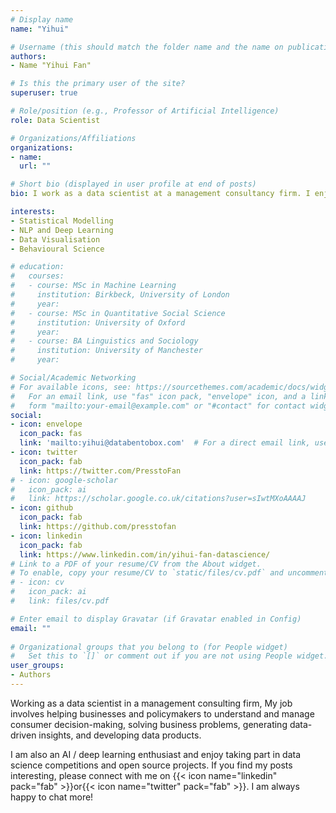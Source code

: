 ```yaml
---
# Display name
name: "Yihui"

# Username (this should match the folder name and the name on publications)
authors:
- Name "Yihui Fan"

# Is this the primary user of the site?
superuser: true

# Role/position (e.g., Professor of Artificial Intelligence)
role: Data Scientist

# Organizations/Affiliations
organizations:
- name: 
  url: ""

# Short bio (displayed in user profile at end of posts)
bio: I work as a data scientist at a management consultancy firm. I enjoy coding in R and Python, building data products and visualisation tools and I am also a deep learning enthusiast.

interests:
- Statistical Modelling
- NLP and Deep Learning
- Data Visualisation
- Behavioural Science

# education:
#   courses:
#   - course: MSc in Machine Learning
#     institution: Birkbeck, University of London
#     year:
#   - course: MSc in Quantitative Social Science
#     institution: University of Oxford
#     year:
#   - course: BA Linguistics and Sociology 
#     institution: University of Manchester
#     year:

# Social/Academic Networking
# For available icons, see: https://sourcethemes.com/academic/docs/widgets/#icons
#   For an email link, use "fas" icon pack, "envelope" icon, and a link in the
#   form "mailto:your-email@example.com" or "#contact" for contact widget.
social:
- icon: envelope
  icon_pack: fas
  link: 'mailto:yihui@databentobox.com'  # For a direct email link, use "mailto:test@example.org".
- icon: twitter
  icon_pack: fab
  link: https://twitter.com/PresstoFan
# - icon: google-scholar
#   icon_pack: ai
#   link: https://scholar.google.co.uk/citations?user=sIwtMXoAAAAJ
- icon: github
  icon_pack: fab
  link: https://github.com/presstofan
- icon: linkedin
  icon_pack: fab
  link: https://www.linkedin.com/in/yihui-fan-datascience/
# Link to a PDF of your resume/CV from the About widget.
# To enable, copy your resume/CV to `static/files/cv.pdf` and uncomment the lines below.  
# - icon: cv
#   icon_pack: ai
#   link: files/cv.pdf

# Enter email to display Gravatar (if Gravatar enabled in Config)
email: ""
  
# Organizational groups that you belong to (for People widget)
#   Set this to `[]` or comment out if you are not using People widget.  
user_groups:
- Authors
---
```


Working as a data scientist in a management consulting firm, My job involves helping businesses and policymakers to understand and manage consumer decision-making, solving business problems, generating data-driven insights, and developing data products.

I am also an AI / deep learning enthusiast and enjoy taking part in data science competitions and open source projects. If you find my posts interesting, please connect with me on {{< icon name="linkedin" pack="fab" >}}or{{< icon name="twitter" pack="fab" >}}. I am always happy to chat more!
